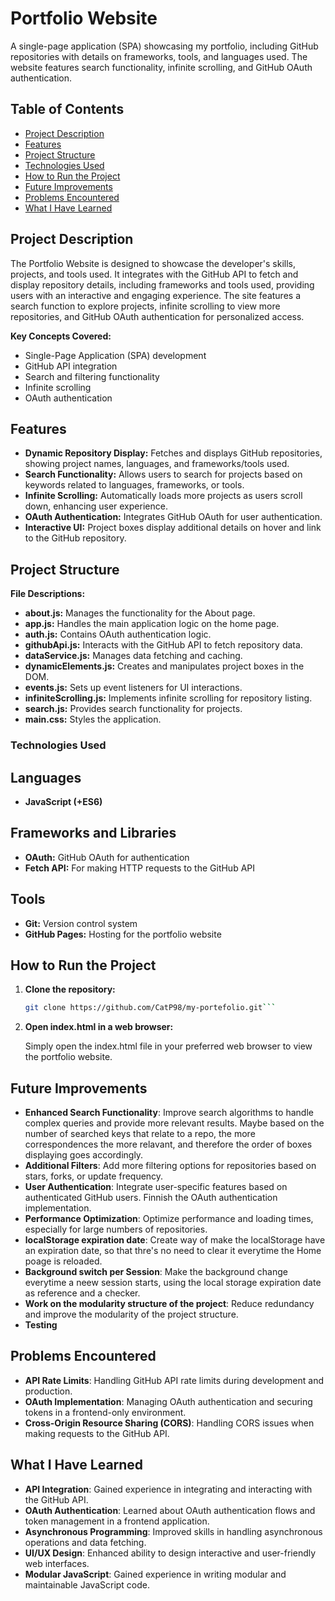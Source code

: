 # Portfolio Website
A single-page application (SPA) showcasing my portfolio, including GitHub repositories with details on frameworks, tools, and languages used. The website features search functionality, infinite scrolling, and GitHub OAuth authentication.

## Table of Contents
- [Project Description](#project-description)
- [Features](#features)
- [Project Structure](#project-structure)
- [Technologies Used](#technologies-used)
- [How to Run the Project](#how-to-run-the-project)
- [Future Improvements](#future-improvements)
- [Problems Encountered](#problems-encountered)
- [What I Have Learned](#what-i-have-learned)

## Project Description

The Portfolio Website is designed to showcase the developer's skills, projects, and tools used. It integrates with the GitHub API to fetch and display repository details, including frameworks and tools used, providing users with an interactive and engaging experience. The site features a search function to explore projects, infinite scrolling to view more repositories, and GitHub OAuth authentication for personalized access.

**Key Concepts Covered:**
- Single-Page Application (SPA) development
- GitHub API integration
- Search and filtering functionality
- Infinite scrolling
- OAuth authentication

## Features

- **Dynamic Repository Display:** Fetches and displays GitHub repositories, showing project names, languages, and frameworks/tools used.
- **Search Functionality:** Allows users to search for projects based on keywords related to languages, frameworks, or tools.
- **Infinite Scrolling:** Automatically loads more projects as users scroll down, enhancing user experience.
- **OAuth Authentication:** Integrates GitHub OAuth for user authentication.
- **Interactive UI:** Project boxes display additional details on hover and link to the GitHub repository.

## Project Structure


**File Descriptions:**

- **about.js:** Manages the functionality for the About page.
- **app.js:** Handles the main application logic on the home page.
- **auth.js:** Contains OAuth authentication logic.
- **githubApi.js:** Interacts with the GitHub API to fetch repository data.
- **dataService.js:** Manages data fetching and caching.
- **dynamicElements.js:** Creates and manipulates project boxes in the DOM.
- **events.js:** Sets up event listeners for UI interactions.
- **infiniteScrolling.js:** Implements infinite scrolling for repository listing.
- **search.js:** Provides search functionality for projects.
- **main.css:** Styles the application.

### Technologies Used 
## Languages

- **JavaScript (+ES6)** 

## Frameworks and Libraries
  - **OAuth:** GitHub OAuth for authentication
  - **Fetch API:** For making HTTP requests to the GitHub API

## Tools
  - **Git:** Version control system
  - **GitHub Pages:** Hosting for the portfolio website

## How to Run the Project

1. **Clone the repository:**
   ```bash
   git clone https://github.com/CatP98/my-portefolio.git```


2. **Open index.html in a web browser:**

    Simply open the index.html file in your preferred web browser to view the portfolio website.


## Future Improvements

- **Enhanced Search Functionality**: Improve search algorithms to handle complex queries and provide more relevant results. Maybe based on the number of searched keys that relate to a repo, the more correspondences the more relavant, and therefore the order of boxes displaying goes accordingly.
- **Additional Filters**: Add more filtering options for repositories based on stars, forks, or update frequency.
- **User Authentication**: Integrate user-specific features based on authenticated GitHub users. Finnish the OAuth authentication implementation.
- **Performance Optimization**: Optimize performance and loading times, especially for large numbers of repositories.
- **localStorage expiration date**: Create  way of make the localStorage have an expiration date, so that thre's no need to clear it everytime the Home poage is reloaded. 
- **Background switch per Session**: Make the background change everytime a neew session starts, using the local storage expiration date as reference and a checker.
- **Work on the modularity structure of the project**: Reduce redundancy and improve the modularity of the project structure.
- **Testing**

## Problems Encountered

- **API Rate Limits**: Handling GitHub API rate limits during development and production.
- **OAuth Implementation**: Managing OAuth authentication and securing tokens in a frontend-only environment.
- **Cross-Origin Resource Sharing (CORS)**: Handling CORS issues when making requests to the GitHub API.

## What I Have Learned

- **API Integration**: Gained experience in integrating and interacting with the GitHub API.
- **OAuth Authentication**: Learned about OAuth authentication flows and token management in a frontend application.
- **Asynchronous Programming**: Improved skills in handling asynchronous operations and data fetching.
- **UI/UX Design**: Enhanced ability to design interactive and user-friendly web interfaces.
- **Modular JavaScript**: Gained experience in writing modular and maintainable JavaScript code.
